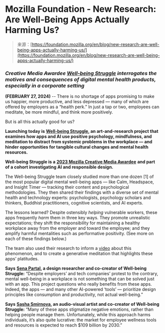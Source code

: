 <!--yml
category: 未分类
date: 2024-05-27 14:46:42
-->

# Mozilla Foundation - New Research: Are Well-Being Apps Actually Harming Us?

> 来源：[https://foundation.mozilla.org/en/blog/new-research-are-well-being-apps-actually-harming-us/](https://foundation.mozilla.org/en/blog/new-research-are-well-being-apps-actually-harming-us/)

### ***Creative Media Awardee*** [***Well-being Struggle***](http://www.wellbeingstruggle.com/) ***interrogates the motives and consequences of digital mental health products, especially in a corporate setting***

**(FEBRUARY 27, 2024)** -- There is no shortage of apps promising to make us happier, more productive, and less depressed — many of which are offered by employers as a “health perk.” In just a tap or two, employees can meditate, be more mindful, and think more positively.

But is all this actually good for us?

**Launching today is** [**Well-being Struggle**](http://www.wellbeingstruggle.com/)**, an art-and-research project that examines how apps and AI use positive psychology, mindfulness, and meditation to distract from systemic problems in the workplace — and hinder opportunities for tangible cultural changes and mental health resources.**

**Well-being Struggle is a** [**2023 Mozilla Creative Media Awardee**](https://foundation.mozilla.org/blog/announcing-11-projects-exploring-ai-and-responsible-design/) **and part of a cohort investigating AI and responsible design.**

The Well-being Struggle team closely studied more than one dozen [1] of the most popular digital mental well-being apps — like Calm, Headspace, and Insight Timer — tracking their content and psychological methodologies. They then shared their findings with a diverse set of mental health and technology experts: psychologists, psychology scholars and thinkers, Buddhist practitioners, cognitive scientists, and AI experts.

The lessons learned? Despite ostensibly *helping* vulnerable workers, these apps frequently *harm* them in three key ways. They promote unrealistic expectations; they shift the responsibility for maintaining a healthy workplace away from the employer and toward the employee; and they amplify harmful mentalities such as performative positivity. (See more on each of these findings below.)

The team also used their research to inform a [video](https://www.youtube.com/watch?v=iPLBFSgSySQ) about this phenomenon, and to create a generative meditation that highlights these apps’ platitudes.

**Says** [**Sena Partal**](http://senapartal.com/)**, a design researcher and co-creator of Well-being Struggle:** “Despite employers’ and tech companies’ protest to the contrary, mental well-being in a workplace is not something that can be solved just with an app. This project questions who really benefits from these apps. Indeed, the apps — and many other AI-powered ‘tools’ — prioritize design principles like consumption and productivity, not actual well-being.”

**Says** [**Sasha Smirnova**](https://ssshasmirnova.com/)**, an audio-visual artist and co-creator of Well-being Struggle:** “Many of these apps stigmatize negative emotions, rather than helping people manage them. Unfortunately, while this approach harms individuals, it’s also quite lucrative: the market for employee wellness tools and resources is expected to reach $109 billion by 2030.”